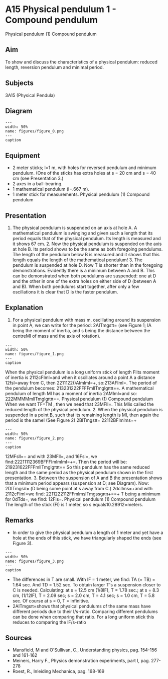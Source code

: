 # A15 Physical pendulum  1  - Compound pendulum 
 Physical pendulum (1) Compound pendulum    
  
## Aim   
 To show and discuss the characteristics of a physical pendulum: reduced length, reversion pendulum and minimal period.    
  
## Subjects   
 3A15 (Physical Pendula)   
  
## Diagram   
   
```{figure} figures/figure_0.png  
---  
width: 50%  
name: figures/figure_0.png  
---  
caption  
``` 
     
  
## Equipment   
 
 *  2 meter sticks; l=1 m, with holes for reversed pendulum and minimum pendulum. (One of the sticks has extra holes at s = 20 cm and s = 40 cm (see Presentation 3.) 
 *  2 axes in a ball-bearing. 
 *  1 mathematical pendulum (l=.667 m). 
 *  1 meter stick for measurements. Physical pendulum (1) Compound pendulum
    
  
## Presentation   
 1. The physical pendulum is suspended on an axis at hole A. A mathematical pendulum is swinging and given such a length that its period equals that of the physical pendulum. Its length is measured and it shows 67 cm. 2. Now the physical pendulum is suspended on the axis at hole B. Its period shows to be the same as both foregoing pendulums. The length of the pendulum below B is measured and it shows that this length equals the length of the mathematical pendulum! 3. The pendulum is suspended at hole D. Now T is shorter than in the foregoing demonstrations. Evidently there is a minimum between A and B. This can be demonstrated when both pendulums are suspended: one at D and the other in one of the extra holes on either side of D (between A and B). When both pendulums start together, after only a few oscillations it is clear that D is the faster pendulum.   
  
## Explanation   
 1. For a physical pendulum with mass m, oscillating around its suspension in point A, we can write for the period: 2AITmgsπ= (see Figure 1; IA being the moment of inertia, and s being the distance between the centreMl of mass and the axis of rotation).    
```{figure} figures/figure_1.png  
---  
width: 50%  
name: figures/figure_1.png  
---  
caption  
``` 
 When the physical pendulum is a long uniform stick of length Flits moment of inertia is 2112cFIml=and when it oscillates around a point A a distance 12fsl=away from C, then 2211122()AImlml=+, so:213AFIml=. The period of the pendulum becomes: 213231222FFFFmllTmglgππ==. A mathematical pendulum of length Ml has a moment of inertia 2AMIml=and so: 222MMMMmllTmglgππ==. Physical pendulum (1) Compound pendulum When we want TF=TM , then we need that 23MFll=. This Mlis called the reduced length of the physical pendulum. 2. When the physical pendulum is suspended in a point B, such that its remaining length is Ml, then again the period is the same! (See Figure 2) 2BITmgsπ= 22112BFImlms=+   
```{figure} figures/figure_2.png  
---  
width: 50%  
name: figures/figure_2.png  
---  
caption  
``` 
 12MFsll=− and with 23MFll=, and 16Fsl=, we find:22211112369BFFFImlmlml=+=. Then the period will be: 219231622FFFmllTmglgππ== So this pendulum has the same reduced length and the same period as the physical pendulum shown in the first presentation. 3. Between the suspension of A and B the presentation shows that a minimum period appears (suspension at D; see Diagram). Now: 2DITmgsπ= (D being some point at s away from C.) 2dcIIms=+and with 2112cFIml=we find: 2211222112FFmlmslTmgssgππ+==+ T  being a minimum for 0dTds=, we find: 12Fls=. Physical pendulum (1) Compound pendulum The length of the stick (Fl) is 1 meter, so s  equals10.28912=meters.   
  
## Remarks   
 
 *  In order to give the physical pendulum a length of 1 meter and yet have a hole at the ends of this stick, we have triangularly shaped the ends (see Figure 3).   
```{figure} figures/figure_3.png  
---  
width: 50%  
name: figures/figure_3.png  
---  
caption  
``` 
 
 *  The differences in T are small. With lF = 1 meter, we find: TA (= TB) = 1.64 sec. And TD = 1.52 sec. To obtain larger T's a suspension closer to C is needed. Calculating: at s = 12.5 cm (1/8lF), T = 1.78 sec.; at s = 8.3 cm, (1/12lF), T = 2.09 sec; s = 2.0 cm, T = 4.1 sec; s = 1.0 cm, T = 5.8 sec. Of course at s = 0, T = infinitive. 
 *  2AITmgsπ=shows that physical pendulums of the same mass have different periods due to their I/s-ratio. Comparing different pendulums can be done when comparing that ratio. For a long uniform stick this reduces to comparing the lF/s-ratio
   
  
## Sources   
 
 *  Mansfield, M and O'Sullivan, C., Understanding physics, pag. 154-156 and 161-162 
 *  Meiners, Harry F., Physics demonstration experiments, part I, pag. 277-278 
 *  Roest, R., Inleiding Mechanica, pag. 168-169
  